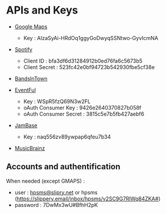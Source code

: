 # APIs and Keys
- [Google Maps](https://developers.google.com/maps/)
    - Key : AIzaSyAi-HRdOq1ggyGoDwyqSSNtwo-GyvIcmNA

- [Spotify](https://developer.spotify.com/)
    - Client ID : bfa3df6d31284912b0ed76fa6c5673b5
    - Client Secret : 523fc42e0bf94723b542930fbe5cf38e

- [BandsInTown](https://app.swaggerhub.com/apis/Bandsintown/PublicAPI/3.0.0)

- [EventFul](http://api.eventful.com/)
    - Key : WSpR5fzQ69N3w2FL
    - oAuth Consumer Key : 9426e2640370827b058f
    - oAuth Consumer Secret : 3815c5e7b5fb427aebf6

- [JamBase](http://developer.jambase.com/io-docs)
    - Key : naq556zv89ywpap6qfeu7b34

- [MusicBrainz](https://musicbrainz.org/doc/Development)

## Accounts and authentification
When needed (except GMAPS) :
- user : hpsms@slipry.net or hpsms (https://slippery.email/inbox/hpsms/v2SC9G7RlWq84ZKA#)
- password : 7DwMx3wU#BfhH2pK